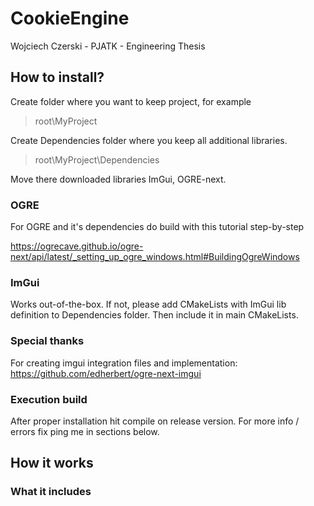 # CookieEngine
Wojciech Czerski - PJATK - Engineering Thesis

## How to install?
Create folder where you want to keep project, for example 
> root\MyProject

Create Dependencies folder where you keep all additional libraries.
> root\MyProject\Dependencies

Move there downloaded libraries ImGui, OGRE-next.

### OGRE

For OGRE and it's dependencies do build with this tutorial step-by-step 

https://ogrecave.github.io/ogre-next/api/latest/_setting_up_ogre_windows.html#BuildingOgreWindows

### ImGui

Works out-of-the-box. If not, please add CMakeLists with ImGui lib definition to Dependencies folder.
Then include it in main CMakeLists.

### Special thanks
For creating imgui integration files and implementation:
https://github.com/edherbert/ogre-next-imgui

### Execution build

After proper installation hit compile on release version. 
For more info / errors fix ping me in sections below.

## How it works

### What it includes


